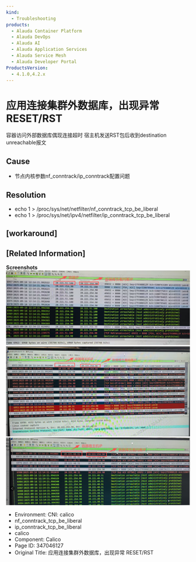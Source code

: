 ```yaml
---
kind:
  - Troubleshooting
products:
  - Alauda Container Platform
  - Alauda DevOps
  - Alauda AI
  - Alauda Application Services
  - Alauda Service Mesh
  - Alauda Developer Portal
ProductsVersion:
  - 4.1.0,4.2.x
---
```

<!-- A type of document that involves encountering a fault, diagnosing it, performing root cause analysis, and providing solutions. -->

# 应用连接集群外数据库，出现异常 RESET/RST

容器访问外部数据库偶现连接超时 宿主机发送RST包后收到destination unreachable报文

## Cause
- 节点内核参数nf_conntrack/ip_conntrack配置问题

## Resolution
- echo 1 > /proc/sys/net/netfilter/nf_conntrack_tcp_be_liberal
- echo 1 > /proc/sys/net/ipv4/netfilter/ip_conntrack_tcp_be_liberal

## [workaround]

## [Related Information]
**Screenshots**
![](assets/ying-yong-lian-jie-ji-qun-wai-shu-ju-ku-chu-xian-yi-chang-reset-rst/image-2025-9-22_13-9-49.png)
![](assets/ying-yong-lian-jie-ji-qun-wai-shu-ju-ku-chu-xian-yi-chang-reset-rst/image-2025-9-22_13-8-48.png)
![](assets/ying-yong-lian-jie-ji-qun-wai-shu-ju-ku-chu-xian-yi-chang-reset-rst/image-2025-9-22_13-10-7.png)
- Environment: CNI: calico
- nf_conntrack_tcp_be_liberal
- ip_conntrack_tcp_be_liberal
- calico
- Component: Calico
- Page ID: 347046127
- Original Title: 应用连接集群外数据库，出现异常 RESET/RST
